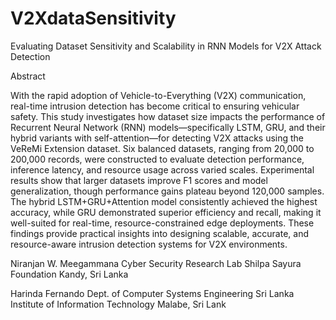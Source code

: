 # V2XdataSensitivity
Evaluating Dataset Sensitivity and Scalability in RNN Models for V2X Attack Detection

Abstract

With the rapid adoption of Vehicle-to-Everything (V2X) communication, real-time intrusion detection has become critical to ensuring vehicular safety. This study investigates how dataset size impacts the performance of Recurrent Neural Network (RNN) models—specifically LSTM, GRU, and their hybrid variants with self-attention—for detecting V2X attacks using the VeReMi Extension dataset. Six balanced datasets, ranging from 20,000 to 200,000 records, were constructed to evaluate detection performance, inference latency, and resource usage across varied scales. Experimental results show that larger datasets improve F1 scores and model generalization, though performance gains plateau beyond 120,000 samples. The hybrid LSTM+GRU+Attention model consistently achieved the highest accuracy, while GRU demonstrated superior efficiency and recall, making it well-suited for real-time, resource-constrained edge deployments. These findings provide practical insights into designing scalable, accurate, and resource-aware intrusion detection systems for V2X environments.

Niranjan W. Meegammana Cyber Security Research Lab Shilpa Sayura Foundation Kandy, Sri Lanka

Harinda Fernando Dept. of Computer Systems Engineering Sri Lanka Institute of Information Technology Malabe, Sri Lank
